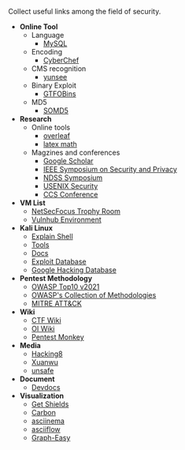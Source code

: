 Collect useful links among the field of security.

- **Online Tool**
  - Language
    - [MySQL](https://onecompiler.com/mysql)
  - Encoding
    - [CyberChef](https://gchq.github.io/CyberChef/)
  - CMS recognition
    - [yunsee](https://www.yunsee.cn/)
  - Binary Exploit
    - [GTFOBins](https://gtfobins.github.io/)
  - MD5
    - [SOMD5](https://www.somd5.com/)
- **Research**
  - Online tools
    - [overleaf](https://www.overleaf.com)
    - [latex math](https://latex.codecogs.com/eqneditor/editor.php)
  - Magzines and conferences
    -  [Google Scholar](https://scholar.google.com)
    - [IEEE Symposium on Security and Privacy](https://ieeexplore.ieee.org/xpl/conhome/1000646/all-proceedings)
    - [NDSS Symposium](https://www.ndss-symposium.org)
    - [USENIX Security](https://www.usenix.org/conference/usenixsecurity21)
    - [CCS Conference](https://dl.acm.org/conference/ccs)
- **VM List**
  - [NetSecFocus Trophy Room](https://docs.google.com/spreadsheets/u/1/d/1dwSMIAPIam0PuRBkCiDI88pU3yzrqqHkDtBngUHNCw8/)
  - [Vulnhub Environment](https://vulhub.org/#/environments/)
- **Kali Linux**
  - [Explain Shell](https://explainshell.com/)
  - [Tools](https://www.kali.org/tools/)
  - [Docs](https://www.kali.org/docs/)
  - [Exploit Database](https://www.exploit-db.com/)
  - [Google Hacking Database](https://www.exploit-db.com/google-hacking-database)
- **Pentest Methodology**
  - [OWASP Top10 v2021](https://owasp.org/Top10/)
  - [OWASP's Collection of Methodologies](https://wiki.owasp.org/index.php/Penetration_testing_methodologies)
  - [MITRE ATT&CK](https://attack.mitre.org)
- **Wiki**
  - [CTF Wiki](https://ctf-wiki.org)
  - [OI Wiki](https://oi-wiki.org)
  - [Pentest Monkey](https://pentestmonkey.net/)
- **Media**
  - [Hacking8](https://i.hacking8.com)
  - [Xuanwu](https://xlab.tencent.com/cn/)
  - [unsafe](https://unsafe.sh)
- **Document**
  - [Devdocs](https://devdocs.io/)
- **Visualization**
  - [Get Shields](https://shields.io/)
  - [Carbon](https://carbon.now.sh)
  - [asciinema](https://github.com/asciinema/asciinema)
  - [asciiflow](https://asciiflow.com/)
  - [Graph-Easy](https://github.com/ironcamel/Graph-Easy)
